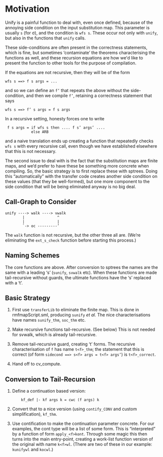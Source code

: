 # Motivation

Unify is a painful function to deal with, even once defined, because of the annoying side condition on the input substitution map.  This parameter is usually `s` (for σ), and the condition is `wfs s`. These occur not only with `unify`, but also in the functions that `unify` calls.

These side-conditions are often present in the correctness statements, which is fine, but sometimes ‘contaminate’ the theorems characterising the functions as well, and these recursion equations are how we'd like to present the function to other tools for the purpose of compilation.

If the equations are not recursive, then they will be of the form

    wfs s ==> f s args = ...

and so we can define an `f’` that repeats the above without the side-condition, and then we compile `f’`, retaining a correctness statement that says

    wfs s ==> f’ s args = f s args

In a recursive setting, honesty forces one to write

     f s args = if wfs s then .... f s’ args’ ....
                else ARB

and a naive translation ends up creating a function that repeatedly checks `wfs s` with every recursive call, even though we have established elsewhere that this is not necessary.

The second issue to deal with is the fact that the substitution maps are finite maps, and we’d prefer to have these be something more concrete when compiling. So, the basic strategy is to first replace these with sptrees. Doing this “automatically” with the transfer code creates another side condition on these values (that they be well-formed), but one more component to the side condition that will be being eliminated anyway is no big deal.

## Call-Graph to Consider

    unify ----> walk ----> vwalk
            |               ^
            |               |
            `-> oc ---------’

The `walk` function is not recursive, but the other three all are. (We’re  eliminating the `ext_s_check` function before starting this process.)

## Naming Schemes

The core functions are above.  After conversion to sptrees the names are the same with a leading ‘s’ (`sunify`, `svwalk` etc). When these functions are made tail-recursive without guards, the ultimate functions have the ‘s’ replaced with a ‘t’.

## Basic Strategy

1.  First use `transferLib` to eliminate the finite map.
    This is done in rmfmapScript.sml, producing `sunify` *et al.*
    The nice characterisations have names `sunify_thm`, `soc_thm` etc.

2.  Make recursive functions tail-recursive. (See below) This is not needed for svwalk, which is already tail-recursive.

3.  Remove tail-recursive guard, creating ‘t’ forms. The recursive characterisation of `f` has name `t<f>_thm`; the statement that this is correct (of form `sidecond ==> s<f> args = t<f> args’`) is `t<f>_correct`.

4.  Hand off to cv_compute.

## Conversion to Tail-Recursion

1. Define a continuation based version:

           kf_def |- kf args k = cwc (f args) k

2. Convert that to a nice version (using `contify_CONV` and custom simplification), `kf_thm`.

3. Use contification to make the continuation parameter concrete. For our examples, the cont type will be a list of some form. This is “interpreted” by a function of form `apply_<f>kont`. Through some magic this then turns into the main entry-point, creating a work-list function version of the original with name `k<f>wl`. (There are two of these in our example: `kunifywl` and `kocwl`.)
